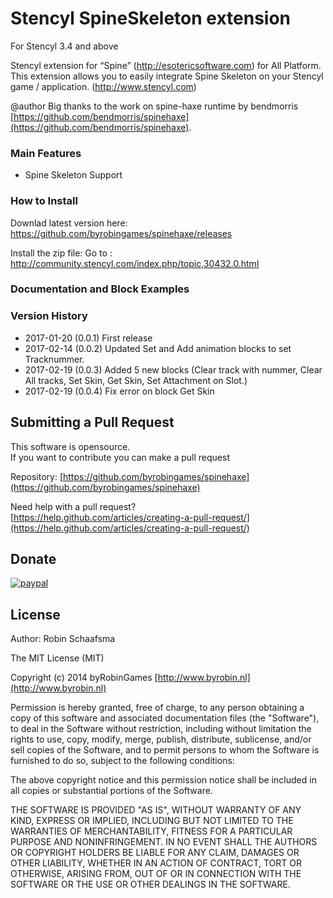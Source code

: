 # Stencyl SpineSkeleton extension

For Stencyl 3.4 and above

Stencyl extension for “Spine” (http://esotericsoftware.com) for All Platform. This extension allows you to easily integrate Spine Skeleton on your Stencyl game / application. (http://www.stencyl.com)

@author Big thanks to the work on spine-haxe runtime by bendmorris [https://github.com/bendmorris/spinehaxe](https://github.com/bendmorris/spinehaxe).

### Main Features

- Spine Skeleton Support

### How to Install

Downlad latest version here: https://github.com/byrobingames/spinehaxe/releases

Install the zip file: Go to : http://community.stencyl.com/index.php/topic,30432.0.html

### Documentation and Block Examples


### Version History

- 2017-01-20 (0.0.1) First release
- 2017-02-14 (0.0.2) Updated Set and Add animation blocks to set Tracknummer.
- 2017-02-19 (0.0.3) Added 5 new blocks (Clear track with nummer, Clear All tracks, Set Skin, Get Skin, Set Attachment on Slot.)
- 2017-02-19 (0.0.4) Fix error on block Get Skin

## Submitting a Pull Request

This software is opensource.<br/>
If you want to contribute you can make a pull request

Repository: [https://github.com/byrobingames/spinehaxe](https://github.com/byrobingames/spinehaxe)

Need help with a pull request?<br/>
[https://help.github.com/articles/creating-a-pull-request/](https://help.github.com/articles/creating-a-pull-request/)

## Donate

[![paypal](https://www.paypalobjects.com/en_US/i/btn/btn_donateCC_LG.gif)](https://www.paypal.com/cgi-bin/webscr?cmd=_s-xclick&hosted_button_id=HKLGFCAGKBMFL)<br />

## License

Author: Robin Schaafsma

The MIT License (MIT)

Copyright (c) 2014 byRobinGames [http://www.byrobin.nl](http://www.byrobin.nl)

Permission is hereby granted, free of charge, to any person obtaining a copy of this software and associated documentation files (the "Software"), to deal in the Software without restriction, including without limitation the rights to use, copy, modify, merge, publish, distribute, sublicense, and/or sell copies of the Software, and to permit persons to whom the Software is furnished to do so, subject to the following conditions:

The above copyright notice and this permission notice shall be included in all copies or substantial portions of the Software.

THE SOFTWARE IS PROVIDED "AS IS", WITHOUT WARRANTY OF ANY KIND, EXPRESS OR IMPLIED, INCLUDING BUT NOT LIMITED TO THE WARRANTIES OF MERCHANTABILITY, FITNESS FOR A PARTICULAR PURPOSE AND NONINFRINGEMENT. IN NO EVENT SHALL THE AUTHORS OR COPYRIGHT HOLDERS BE LIABLE FOR ANY CLAIM, DAMAGES OR OTHER LIABILITY, WHETHER IN AN ACTION OF CONTRACT, TORT OR OTHERWISE, ARISING FROM, OUT OF OR IN CONNECTION WITH THE SOFTWARE OR THE USE OR OTHER DEALINGS IN THE SOFTWARE.
